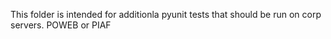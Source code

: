 This folder is intended for additionla pyunit tests that should be run on corp servers. POWEB or PIAF